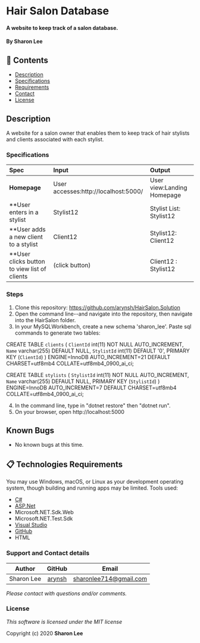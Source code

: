 # Hair Salon Database

#### A website to keep track of a salon database.

#### By **Sharon Lee**
## 🎉 Contents

- [Description](#-description)
- [Specifications](#-specifications)
- [Requirements](#-epicodus)
- [Contact](#-contact)
- [License](#-license)

## Description
A website for a salon owner that enables them to keep track of hair stylists and clients associated with each stylist.

### Specifications
| Spec | Input | Output |
| :-------------     | :------------ | :------------- |
| **Homepage** | User accesses:http://localhost:5000/| User view:Landing Homepage |
| **User enters in a stylist|  Stylist12 | Stylist List: Stylist12 |
| **User adds a new client to a stylist | Client12 |  Stylist12: Client12 |
| **User clicks button to view list of clients | (click button) | Client12 : Stylist12 |

### Steps

1. Clone this repository: https://github.com/arynsh/HairSalon.Solution
2. Open the command line--and navigate into the repository, then navigate into the HairSalon folder.
3. In your MySQLWorkbench, create a new schema 'sharon_lee'. Paste sql commands to generate two tables:

CREATE TABLE `clients` (
  `ClientId` int(11) NOT NULL AUTO_INCREMENT,
  `Name` varchar(255) DEFAULT NULL,
  `StylistId` int(11) DEFAULT '0',
  PRIMARY KEY (`ClientId`)
) ENGINE=InnoDB AUTO_INCREMENT=21 DEFAULT CHARSET=utf8mb4 COLLATE=utf8mb4_0900_ai_ci;

CREATE TABLE `stylists` (
  `StylistId` int(11) NOT NULL AUTO_INCREMENT,
  `Name` varchar(255) DEFAULT NULL,
  PRIMARY KEY (`StylistId`)
) ENGINE=InnoDB AUTO_INCREMENT=7 DEFAULT CHARSET=utf8mb4 COLLATE=utf8mb4_0900_ai_ci;


4. In the command line, type in "dotnet restore" then "dotnet run".
5. On your browser, open http://localhost:5000

## Known Bugs
* No known bugs at this time.

## 📋 Technologies Requirements
 You may use Windows, macOS, or Linux as your development operating system, though building and running apps may be limited.
 Tools used:  
* [C#](https://docs.microsoft.com/en-us/dotnet/csharp/)
* [ASP.Net](https://dotnet.microsoft.com/apps/aspnet)
* Microsoft.NET.Sdk.Web
* Microsoft.NET.Test.Sdk
* [Visual Studio](https://www.visualstudiocommunity.com)
* [GitHub](https://www.github.com)
* HTML
 
### Support and Contact details
| Author | GitHub | Email |
|--------|:------:|:-----:|
Sharon Lee| [arynsh](https://github.com/arynsh) |  [sharonlee714@gmail.com](mailto:sharonlee714@gmail.com) 

_Please contact with questions and/or comments._

### License

*This software is licensed under the MIT license*

Copyright (c) 2020 **Sharon Lee**